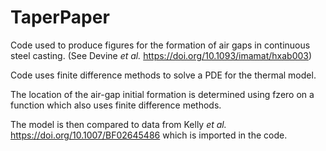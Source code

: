 # TaperPaper

Code used to produce figures for the formation of air gaps in continuous steel casting. (See Devine <i>et al.</i> https://doi.org/10.1093/imamat/hxab003)

Code uses finite difference methods to solve a PDE for the thermal model. 

The location of the air-gap initial formation is determined using fzero on a function which also uses finite difference methods.

The model is then compared to data from Kelly <i> et al. </i> https://doi.org/10.1007/BF02645486 which is imported in the code.
